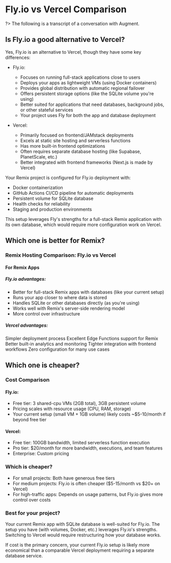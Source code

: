 # Fly.io vs Vercel Comparison

?> The following is a transcript of a conversation with Augment.

## Is Fly.io a good alternative to Vercel?

Yes, Fly.io is an alternative to Vercel, though they have some key differences:

- Fly.io:
  - Focuses on running full-stack applications close to users
  - Deploys your apps as lightweight VMs (using Docker containers)
  - Provides global distribution with automatic regional failover
  - Offers persistent storage options (like the SQLite volume you're using)
  - Better suited for applications that need databases, background jobs, or other stateful services
  - Your project uses Fly for both the app and database deployment

- Vercel:
  - Primarily focused on frontend/JAMstack deployments
  - Excels at static site hosting and serverless functions
  - Has more built-in frontend optimizations
  - Often requires separate database hosting (like Supabase, PlanetScale, etc.)
  - Better integrated with frontend frameworks (Next.js is made by Vercel)

Your Remix project is configured for Fly.io deployment with:

- Docker containerization
- GitHub Actions CI/CD pipeline for automatic deployments
- Persistent volume for SQLite database
- Health checks for reliability
- Staging and production environments

This setup leverages Fly's strengths for a full-stack Remix application with its own database, which would require more configuration work on Vercel.

## Which one is better for Remix?

### Remix Hosting Comparison: Fly.io vs Vercel

#### For Remix Apps

##### Fly.io advantages:

- Better for full-stack Remix apps with databases (like your current setup)
- Runs your app closer to where data is stored
- Handles SQLite or other databases directly (as you're using)
- Works well with Remix's server-side rendering model
- More control over infrastructure

##### Vercel advantages:

Simpler deployment process
Excellent Edge Functions support for Remix
Better built-in analytics and monitoring
Tighter integration with frontend workflows
Zero configuration for many use cases

## Which one is cheaper?

### Cost Comparison

#### Fly.io:

- Free tier: 3 shared-cpu VMs (2GB total), 3GB persistent volume
- Pricing scales with resource usage (CPU, RAM, storage)
- Your current setup (small VM + 1GB volume) likely costs ~$5-10/month if beyond free tier

#### Vercel:

- Free tier: 100GB bandwidth, limited serverless function execution
- Pro tier: $20/month for more bandwidth, executions, and team features
- Enterprise: Custom pricing

### Which is cheaper?

- For small projects: Both have generous free tiers
- For medium projects: Fly.io is often cheaper ($5-15/month vs $20+ on Vercel)
- For high-traffic apps: Depends on usage patterns, but Fly.io gives more control over costs

### Best for your project?

Your current Remix app with SQLite database is well-suited for Fly.io. The setup you have (with volumes, Docker, etc.) leverages Fly.io's strengths. Switching to Vercel would require restructuring how your database works.

If cost is the primary concern, your current Fly.io setup is likely more economical than a comparable Vercel deployment requiring a separate database service.